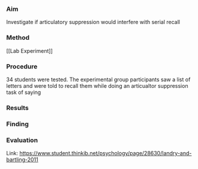 ### Aim
Investigate if articulatory suppression would interfere with serial recall

### Method
[[Lab Experiment]] 

### Procedure 
34 students were tested. The experimental group participants saw a list of letters and were told to recall them while doing an articualtor suppression task of saying
### Results 

### Finding 

### Evaluation 

Link: https://www.student.thinkib.net/psychology/page/28630/landry-and-bartling-2011
